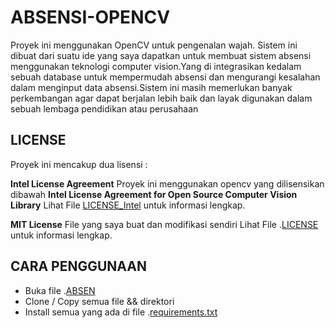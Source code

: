 # ABSENSI-OPENCV
Proyek ini menggunakan OpenCV untuk pengenalan wajah. Sistem ini dibuat dari suatu ide yang saya dapatkan untuk membuat sistem absensi menggunakan teknologi computer vision.Yang di integrasikan kedalam sebuah database untuk mempermudah absensi dan mengurangi kesalahan dalam menginput data absensi.Sistem ini masih memerlukan banyak perkembangan agar dapat berjalan lebih baik dan layak digunakan dalam sebuah lembaga pendidikan atau perusahaan

## LICENSE
Proyek ini mencakup dua lisensi : 

**Intel License Agreement**
Proyek ini menggunakan opencv yang dilisensikan dibawah **Intel License Agreement for Open Source Computer Vision Library**
Lihat File [LICENSE_Intel](LICENSE_Intel) untuk informasi lengkap.

**MIT License**
File yang saya buat dan modifikasi sendiri  Lihat File .[LICENSE](LICENSE) untuk informasi lengkap.

## CARA PENGGUNAAN
- Buka file .[ABSEN](ABSEN)
- Clone / Copy semua file && direktori
- Install semua yang ada di file .[requirements.txt](requirements.txt)

